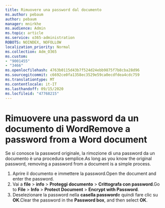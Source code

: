 ```yaml
---
title: Rimuovere una password dal documento
ms.author: pebaum
author: pebaum
manager: mnirkhe
ms.audience: Admin
ms.topic: article
ms.service: o365-administration
ROBOTS: NOINDEX, NOFOLLOW
localization_priority: Normal
ms.collection: Adm_O365
ms.custom:
- "9001455"
- "3466"
ms.openlocfilehash: 4763b0115d43b7f524d24ebb9875f7b8cba28d96
ms.sourcegitcommit: c6692ce0fa1358ec3529e59ca0ecdfdea4cdc759
ms.translationtype: MT
ms.contentlocale: it-IT
ms.lasthandoff: 09/15/2020
ms.locfileid: "47768215"
---
```

# <a name="remove-a-password-from-a-word-document"></a><span data-ttu-id="49c1a-102">Rimuovere una password da un documento di Word</span><span class="sxs-lookup"><span data-stu-id="49c1a-102">Remove a password from a Word document</span></span>

<span data-ttu-id="49c1a-103">Se si conosce la password originale, la rimozione di una password da un documento è una procedura semplice.</span><span class="sxs-lookup"><span data-stu-id="49c1a-103">As long as you know the original password, removing a password from a document is a simple process.</span></span>

1. <span data-ttu-id="49c1a-104">Aprire il documento e immettere la password.</span><span class="sxs-lookup"><span data-stu-id="49c1a-104">Open the document and enter the password.</span></span>
2. <span data-ttu-id="49c1a-105">Vai a **file**  >  **info**  >  **Proteggi documento**  >  **Crittografa con password**.</span><span class="sxs-lookup"><span data-stu-id="49c1a-105">Go to **File** > **Info** > **Protect Document** > **Encrypt with Password**.</span></span>
3. <span data-ttu-id="49c1a-106">Deselezionare la password nella **casella password**e quindi fare clic su **OK**.</span><span class="sxs-lookup"><span data-stu-id="49c1a-106">Clear the password in the **Password box**, and then select **OK**.</span></span>